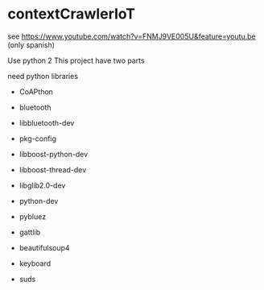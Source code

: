 # contextCrawlerIoT

see https://www.youtube.com/watch?v=FNMJ9VE005U&feature=youtu.be (only spanish)

Use python 2
This project have two parts

need python libraries
- CoAPthon

- bluetooth 
- libbluetooth-dev
- pkg-config 
- libboost-python-dev 
- libboost-thread-dev 
- libglib2.0-dev 
- python-dev
- pybluez
- gattlib

- beautifulsoup4 
- keyboard
- suds
